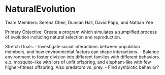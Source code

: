 # NaturalEvolution

Team Members:
    Serena Chen, Duncan Hall, David Papp, and Nathan Yee

Primary Objective:
    Create a program which simulates a sumplified process of evolution including natural selection and reproduction.

Stretch Goals:
    - Investigate social interactions between population members, and how environmental factors can shape interactions.
    - Balance environment to foster division into different families with different behaviors. e.x. mosquito-like with lots of unfit offspring, and elephant-like with few higher-fitness offspring. Also predators vs. prey.
    - Find symbiotic behavior?